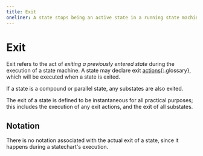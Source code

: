 ```yaml
---
title: Exit
oneliner: A state stops being an active state in a running state machine
---
```


# Exit

Exit refers to the act of _exiting a previously entered state_ during the execution of a state machine.  A state may declare exit [actions](action.html){:.glossary}, which will be executed when a state is exited.

If a state is a compound or parallel state, any substates are also exited.

The exit of a state is defined to be instantaneous for all practical purposes; this includes the execution of any exit actions, and the exit of all substates.

## Notation

There is no notation associated with the actual exit of a state, since it happens during a statechart's execution.

